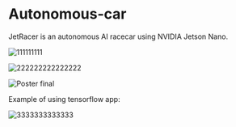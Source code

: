 # Autonomous-car

JetRacer is an autonomous AI racecar using NVIDIA Jetson Nano.

![111111111](https://user-images.githubusercontent.com/57190914/121051707-5810a200-c7c2-11eb-86f6-d7be3cba40ed.gif)

![222222222222222](https://user-images.githubusercontent.com/57190914/121052295-eb49d780-c7c2-11eb-9af8-c64449c1a0c4.PNG)

![Poster final](https://user-images.githubusercontent.com/57190914/121051268-00723680-c7c2-11eb-8f82-a15881cdd9d5.png)



Example of using tensorflow app:

![3333333333333](https://user-images.githubusercontent.com/57190914/121053497-1c76d780-c7c4-11eb-9c5c-7448eaf7fae3.gif)

